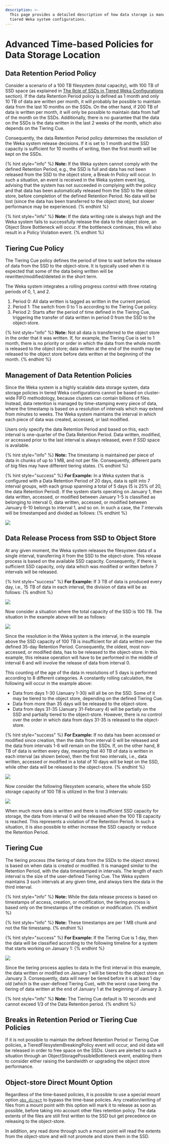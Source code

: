 ```yaml
---
description: >-
  This page provides a detailed description of how data storage is managed in
  tiered Weka system configurations.
---
```


# Advanced Time-based Policies for Data Storage Location

## Data Retention Period Policy

Consider a scenario of a 100 TB filesystem \(total capacity\), with 100 TB of SSD space \(as explained in [The Role of SSDs in Tiered Weka Configurations](../../overview/data-storage.md#the-role-of-ssds-in-tiered-weka-configurations) section\). If the data Retention Period policy is defined as 1 month and only 10 TB of data are written per month, it will probably be possible to maintain data from the last 10 months on the SSDs. On the other hand, if 200 TB of data is written per month, it will only be possible to maintain data from half of the month on the SSDs. Additionally, there is no guarantee that the data on the SSDs is the data written in the last 2 weeks of the month, which also depends on the Tiering Cue.

Consequently, the data Retention Period policy determines the resolution of the Weka system release decisions. If it is set to 1 month and the SSD capacity is sufficient for 10 months of writing, then the first month will be kept on the SSDs.

{% hint style="info" %}
**Note:** If the Weka system cannot comply with the defined Retention Period, e.g., the SSD is full and data has not been released from the SSD to the object store, a Break-In Policy will occur. In such a situation, an event is received in the Weka system event log, advising that the system has not succeeded in complying with the policy and that data has been automatically released from the SSD to the object store, before completion of the defined Retention Period. No data will be lost \(since the data has been transferred to the object store\), but slower performance may be experienced.
{% endhint %}

{% hint style="info" %}
**Note:** If the data writing rate is always high and the Weka system fails to successfully release the data to the object store, an Object Store Bottleneck will occur. If the bottleneck continues, this will also result in a Policy Violation event.
{% endhint %}

## Tiering Cue Policy

The Tiering Cue policy defines the period of time to wait before the release of data from the SSD to the object-store. It is typically used when it is expected that some of the data being written will be rewritten/modified/deleted in the short term.

The Weka system integrates a rolling progress control with three rotating periods of 0, 1, and 2.

1. Period 0: All data written is tagged as written in the current period.
2. Period 1: The switch from 0 to 1 is according to the Tiering Cue policy.
3. Period 2: Starts after the period of time defined in the Tiering Cue, triggering the transfer of data written in period 0 from the SSD to the object-store.

{% hint style="info" %}
**Note:** Not all data is transferred to the object store in the order that it was written. If, for example, the Tiering Cue is set to 1 month, there is no priority or order in which the data from the whole month is released to the object store; data written at the end of the month may be released to the object store before data written at the beginning of the month.
{% endhint %}

## Management of Data Retention Policies <a id="management-of-data-retention-policies"></a>

Since the Weka system is a highly scalable data storage system, data storage policies in tiered Weka configurations cannot be based on cluster-wide FIFO methodology, because clusters can contain billions of files. Instead, data retention is managed by time-stamping every piece of data, where the timestamp is based on a resolution of intervals which may extend from minutes to weeks. The Weka system maintains the interval in which each piece of data was created, accessed, or last modified.

Users only specify the data Retention Period and based on this, each interval is one-quarter of the Data Retention Period. Data written, modified, or accessed prior to the last interval is always released, even if SSD space is available.

{% hint style="info" %}
**Note:** The timestamp is maintained per piece of data in chunks of up to 1 MB, and not per file. Consequently, different parts of big files may have different tiering states.
{% endhint %}

{% hint style="success" %}
**For Example:** In a Weka system that is configured with a Data Retention Period of 20 days, data is split into 7 interval groups, with each group spanning a total of 5 days \(5 is 25% of 20, the data Retention Period\). If the system starts operating on January 1, then data written, accessed, or modified between January 1-5 is classified as belonging to interval 0, data written, accessed, or modified between January 6-10 belongs to interval 1, and so on. In such a case, the 7 intervals will be timestamped and divided as follows:
{% endhint %}

![](../../.gitbook/assets/table-1b.jpg)

## Data Release Process from SSD to Object Store <a id="data-release-process-from-ssd-to-object-store"></a>

At any given moment, the Weka system releases the filesystem data of a single interval, transferring it from the SSD to the object-store. This release process is based on the available SSD capacity. Consequently, if there is sufficient SSD capacity, only data which was modified or written before 7 intervals will be released.

{% hint style="success" %}
**For Example:** If 3 TB of data is produced every day, i.e., 15 TB of data in each interval, the division of data will be as follows:
{% endhint %}

![](../../.gitbook/assets/table-2.jpg)

Now consider a situation where the total capacity of the SSD is 100 TB. The situation in the example above will be as follows:

![](../../.gitbook/assets/table-3.jpg)

Since the resolution in the Weka system is the interval, in the example above the SSD capacity of 100 TB is insufficient for all data written over the defined 35-day Retention Period. Consequently, the oldest, most non-accessed, or modified data, has to be released to the object-store. In this example, this release operation will have to be performed in the middle of interval 6 and will involve the release of data from interval 0.

This counting of the age of the data in resolutions of 5 days is performed according to 8 different categories. A constantly rolling calculation, the following will occur in the example above:

* Data from days 1-30 \(January 1-30\) will all be on the SSD. Some of it may be tiered to the object store, depending on the defined Tiering Cue.
* Data from more than 35 days will be released to the object-store.
* Data from days 31-35 \(January 31-February 4\) will be partially on the SSD and partially tiered to the object-store. However, there is no control over the order in which data from days 31-35 is released to the object-store.

{% hint style="success" %}
**For Example:** If no data has been accessed or modified since creation, then the data from interval 0 will be released and the data from intervals 1-6 will remain on the SSDs. If, on the other hand, 8 TB of data is written every day, meaning that 40 TB of data is written in each interval \(as shown below\), then the first two intervals, i.e., data written, accessed or modified in a total of 10 days will be kept on the SSD, while other data will be released to the object-store.
{% endhint %}

![](../../.gitbook/assets/table-4.jpg)

Now consider the following filesystem scenario, where the whole SSD storage capacity of 100 TB is utilized in the first 3 intervals:

![](../../.gitbook/assets/table-5.jpg)

When much more data is written and there is insufficient SSD capacity for storage, the data from interval 0 will be released when the 100 TB capacity is reached. This represents a violation of the Retention Period. In such a situation, it is also possible to either increase the SSD capacity or reduce the Retention Period.

## Tiering Cue <a id="tiering-cue"></a>

The tiering process \(the tiering of data from the SSDs to the object stores\) is based on when data is created or modified. It is managed similar to the Retention Period, with the data timestamped in intervals. The length of each interval is the size of the user-defined Tiering Cue. The Weka system maintains 3 such intervals at any given time, and always tiers the data in the third interval.

{% hint style="info" %}
**Note:** While the data release process is based on timestamps of access, creation, or modification, the tiering process is based only on the timestamps of the creation or modification.
{% endhint %}

{% hint style="info" %}
**Note:** These timestamps are per 1 MB chunk and not the file timestamp.
{% endhint %}

{% hint style="success" %}
**For Example:** If the Tiering Cue is 1 day, then the data will be classified according to the following timeline for a system that starts working on January 1:
{% endhint %}

![](../../.gitbook/assets/table-6.jpg)

Since the tiering process applies to data in the first interval in this example, the data written or modified on January 1 will be tiered to the object store on January 3. Consequently, data will never be tiered before it is at least 1 day old \(which is the user-defined Tiering Cue\), with the worst case being the tiering of data written at the end of January 1 at the beginning of January 3.

{% hint style="info" %}
**Note:** The Tiering Cue default is 10 seconds and cannot exceed 1/3 of the Data Retention period.
{% endhint %}

## Breaks in Retention Period or Tiering Cue Policies <a id="breaks-in-retention-period-or-tiering-cue-policies"></a>

If it is not possible to maintain the defined Retention Period or Tiering Cue policies, a TieredFilesystemBreakingPolicy event will occur, and old data will be released in order to free space on the SSDs. Users are alerted to such a situation through an ObjectStoragePossibleBottleneck event, enabling them to consider either raising the bandwidth or upgrading the object store performance.

## Object-store Direct Mount Option

Regardless of the time-based policies, it is possible to use a special mount option [`obs_direct`](../mounting-filesystems.md#mount-command-options) to bypass the time-base policies. Any creation/writing of files from a mount point with this option will mark it to release as soon as possible, before taking into account other files retention policy. The data extents of the files are still first written to the SSD but get precedence on releasing to the object-store.

In addition, any read done through such a mount point will read the extents from the object-store and will not promote and store them in the SSD.


